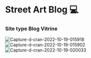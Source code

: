 <h1>Street Art Blog 💻 </h1> 
<h3>Site type Blog Vitrine</h3>
<img src="https://i.ibb.co/rsV3v4r/Capture-d-cran-2022-10-19-015918.jpg" alt="Capture-d-cran-2022-10-19-015918" border="0">
<img src="https://i.ibb.co/ys0TcYb/Capture-d-cran-2022-10-19-015902.jpg" alt="Capture-d-cran-2022-10-19-015902" border="0">
<img src="https://i.ibb.co/nbc6vy9/Capture-d-cran-2022-10-19-020033.jpg" alt="Capture-d-cran-2022-10-19-020033" border="0">


